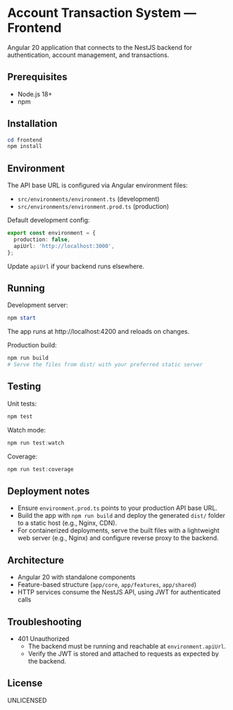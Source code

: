 # Account Transaction System — Frontend

Angular 20 application that connects to the NestJS backend for authentication, account management, and transactions.

## Prerequisites

- Node.js 18+
- npm

## Installation

```powershell
cd frontend
npm install
```

## Environment

The API base URL is configured via Angular environment files:

- `src/environments/environment.ts` (development)
- `src/environments/environment.prod.ts` (production)

Default development config:

```ts
export const environment = {
  production: false,
  apiUrl: 'http://localhost:3000',
};
```

Update `apiUrl` if your backend runs elsewhere.

## Running

Development server:

```powershell
npm start
```

The app runs at http://localhost:4200 and reloads on changes.

Production build:

```powershell
npm run build
# Serve the files from dist/ with your preferred static server
```

## Testing

Unit tests:

```powershell
npm test
```

Watch mode:

```powershell
npm run test:watch
```

Coverage:

```powershell
npm run test:coverage
```

## Deployment notes

- Ensure `environment.prod.ts` points to your production API base URL.
- Build the app with `npm run build` and deploy the generated `dist/` folder to a static host (e.g., Nginx, CDN).
- For containerized deployments, serve the built files with a lightweight web server (e.g., Nginx) and configure reverse proxy to the backend.

## Architecture

- Angular 20 with standalone components
- Feature-based structure (`app/core`, `app/features`, `app/shared`)
- HTTP services consume the NestJS API, using JWT for authenticated calls

## Troubleshooting

- 401 Unauthorized
  - The backend must be running and reachable at `environment.apiUrl`.
  - Verify the JWT is stored and attached to requests as expected by the backend.

## License

UNLICENSED
